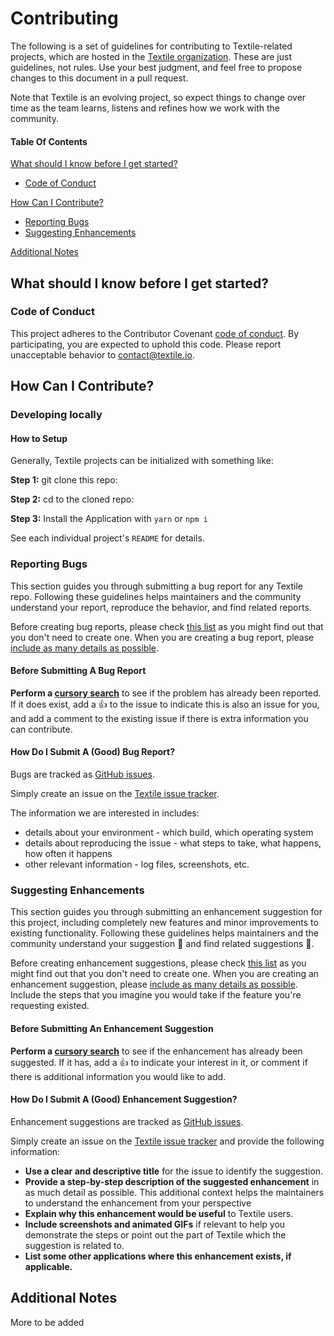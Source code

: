 # Contributing

The following is a set of guidelines for contributing to Textile-related projects, which are hosted in the [Textile organization](https://github.com/textileio). These are just guidelines, not rules. Use your best judgment, and
feel free to propose changes to this document in a pull request.

Note that Textile is an evolving project, so expect things to change over time as the team learns, listens and refines how we work with the community.

#### Table Of Contents

[What should I know before I get started?](#what-should-i-know-before-i-get-started)
  * [Code of Conduct](#code-of-conduct)

[How Can I Contribute?](#how-can-i-contribute)
  * [Reporting Bugs](#reporting-bugs)
  * [Suggesting Enhancements](#suggesting-enhancements)

[Additional Notes](#additional-notes)

## What should I know before I get started?

### Code of Conduct

This project adheres to the Contributor Covenant [code of conduct](./CODE_OF_CONDUCT.md).
By participating, you are expected to uphold this code.
Please report unacceptable behavior to [contact@textile.io](mailto:contact@textile.io).

## How Can I Contribute?

### Developing locally

#### How to Setup

Generally, Textile projects can be initialized with something like:

**Step 1:** git clone this repo:

**Step 2:** cd to the cloned repo:

**Step 3:** Install the Application with `yarn` or `npm i`

See each individual project's `README` for details.

### Reporting Bugs

This section guides you through submitting a bug report for any Textile repo.
Following these guidelines helps maintainers and the community understand your report, reproduce the behavior, and find related reports.

Before creating bug reports, please check [this list](../../labels/bug) as you might find out that you don't need to create one. When you are creating a bug report, please [include as many details as possible](#how-do-i-submit-a-good-bug-report).

#### Before Submitting A Bug Report

**Perform a [cursory search](../../labels/bug)** to see if the problem has already been reported. If it does exist, add a :thumbsup: to the issue to indicate this is also an issue for you, and add a comment to the existing issue if there is extra information you can contribute.

#### How Do I Submit A (Good) Bug Report?

Bugs are tracked as [GitHub issues](https://guides.github.com/features/issues/).

Simply create an issue on the [Textile issue tracker](../../issues).

The information we are interested in includes:

 - details about your environment - which build, which operating system
 - details about reproducing the issue - what steps to take, what happens, how
   often it happens
 - other relevant information - log files, screenshots, etc.

### Suggesting Enhancements

This section guides you through submitting an enhancement suggestion for this project, including completely new features and minor improvements to existing functionality. Following these guidelines helps maintainers and the community understand your suggestion :pencil: and find related suggestions :mag_right:.

Before creating enhancement suggestions, please check [this list](../..//labels/bug)
as you might find out that you don't need to create one. When you are creating
an enhancement suggestion, please [include as many details as possible](#how-do-i-submit-a-good-enhancement-suggestion). Include the steps
that you imagine you would take if the feature you're requesting existed.

#### Before Submitting An Enhancement Suggestion

**Perform a [cursory search](../../labels/enhancement)**
to see if the enhancement has already been suggested. If it has, add a
:thumbsup: to indicate your interest in it, or comment if there is additional
information you would like to add.

#### How Do I Submit A (Good) Enhancement Suggestion?

Enhancement suggestions are tracked as [GitHub issues](https://guides.github.com/features/issues/).

Simply create an issue on the [Textile issue tracker](../..//issues)
and provide the following information:

* **Use a clear and descriptive title** for the issue to identify the
  suggestion.
* **Provide a step-by-step description of the suggested enhancement** in as
  much detail as possible. This additional context helps the maintainers to
  understand the enhancement from your perspective
* **Explain why this enhancement would be useful** to Textile users.
* **Include screenshots and animated GIFs** if relevant to help you demonstrate
  the steps or point out the part of Textile which the suggestion is
  related to.
* **List some other applications where this enhancement exists, if applicable.**

## Additional Notes

More to be added
